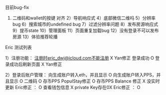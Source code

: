
目前bug-fix
1) 二维码和wallet的按键 对齐
2）导航响应式
4）底部微信二维吗
5）分辨率bug
6）搜索城市的undefined  bug
7）过滤分辨率问题
8）发布房源响应式
9）提币state
10）管理面板
11）页面重复加载bug
12）没有登录不可以发布房源
13）体验推荐轮播



Eric 测试列表

1）注册功能：
注册时eric_dwj@icloud.com不能注册           	X  Yan修正
登录成功                                   	O
登录成功后刷新页面                           	X  Yan修正            


2）登录后账户管理： 
向生成账户转入eth，并且显示                   	O
向生成账户转入PPS，并且显示                   	O
二维码                                     	O
存币PPS PopulStay修正							O
存币PPS Balance  修正							X  没实时更新				Eric修正 ：  O
查看钱包信息                                  X  private Key存在0X		Eric修正 ：  O							


